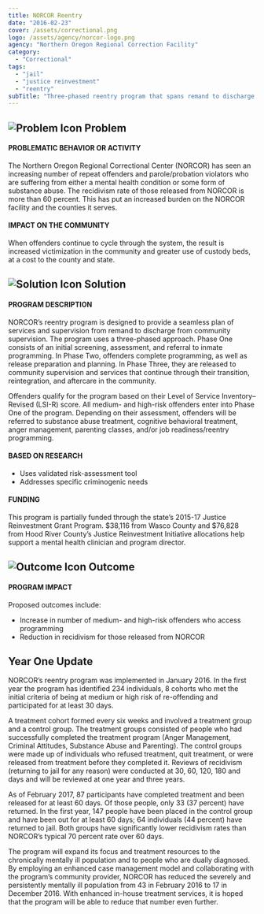 ```yaml
---
title: NORCOR Reentry
date: "2016-02-23"
cover: /assets/correctional.png
logo: /assets/agency/norcor-logo.png
agency: "Northern Oregon Regional Correction Facility"
category:
  - "Correctional"
tags:
  - "jail"
  - "justice reinvestment"
  - "reentry"
subTitle: "Three-phased reentry program that spans remand to discharge aims to reduce recidivism, facility bed use, and community victimization."
---
```


## ![Problem Icon](https://github.com/google/material-design-icons/raw/master/alert/1x_web/ic_error_outline_black_48dp.png "Problem") Problem

#### PROBLEMATIC BEHAVIOR OR ACTIVITY

The Northern Oregon Regional Correctional Center (NORCOR) has seen an increasing number of repeat offenders and parole/probation violators who are suffering from either a mental health condition or some form of substance abuse. The recidivism rate of those released from NORCOR is more than 60 percent. This has put an increased burden on the NORCOR facility and the counties it serves.

#### IMPACT ON THE COMMUNITY

When offenders continue to cycle through the system, the result is increased victimization in the community and greater use of custody beds, at a cost to the county and state.

## ![Solution Icon](https://github.com/google/material-design-icons/raw/master/action/1x_web/ic_lightbulb_outline_black_48dp.png "Solution") Solution

#### PROGRAM DESCRIPTION

NORCOR’s reentry program is designed to provide a seamless plan of services and supervision from remand to discharge from community supervision. The program uses a three-phased approach. Phase One consists of an initial screening, assessment, and referral to inmate programming. In Phase Two, offenders complete programming, as well as release preparation and planning. In Phase Three, they are released to community supervision and services that continue through their transition, reintegration, and aftercare in the community.

Offenders qualify for the program based on their Level of Service Inventory–Revised (LSI-R) score. All medium- and high-risk offenders enter into Phase One of the program. Depending on their assessment, offenders will be referred to substance abuse treatment, cognitive behavioral treatment, anger management, parenting classes, and/or job readiness/reentry programming.

#### BASED ON RESEARCH

- Uses validated risk-assessment tool
- Addresses specific criminogenic needs

#### FUNDING

This program is partially funded through the state’s 2015-17 Justice Reinvestment Grant Program. $38,116 from Wasco County and $76,828 from Hood River County’s Justice Reinvestment Initiative allocations help support a mental health clinician and program director.

## ![Outcome Icon](https://github.com/google/material-design-icons/raw/master/action/1x_web/ic_view_list_black_48dp.png "Outcome") Outcome

#### PROGRAM IMPACT

Proposed outcomes include:

- Increase in number of medium- and high-risk offenders who access programming
- Reduction in recidivism for those released from NORCOR

## Year One Update

NORCOR’s reentry program was implemented in January 2016. In the first year the program has identified 234 individuals, 8 cohorts who met the initial criteria of being at medium or high risk of re-offending and participated for at least 30 days.

A treatment cohort formed every six weeks and involved a treatment group and a control group. The treatment groups consisted of people who had successfully completed the treatment program (Anger Management, Criminal Attitudes, Substance Abuse and Parenting). The control groups were made up of individuals who refused treatment, quit treatment, or were released from treatment before they completed it. Reviews of recidivism (returning to jail for any reason) were conducted at 30, 60, 120, 180 and days and will be reviewed at one year and three years.

As of February 2017, 87 participants have completed treatment and been released for at least 60 days. Of those people, only 33 (37 percent) have returned. In the first year, 147 people have been placed in the control group and have been out for at least 60 days; 64 individuals (44 percent) have returned to jail. Both groups have significantly lower recidivism rates than NORCOR’s typical 70 percent rate over 60 days.

The program will expand its focus and treatment resources to the chronically mentally ill population and to people who are dually diagnosed. By employing an enhanced case management model and collaborating with the program’s community provider, NORCOR has reduced the severely and persistently mentally ill population from 43 in February 2016 to 17 in December 2016. With enhanced in-house treatment services, it is hoped that the program will be able to reduce that number even further.
